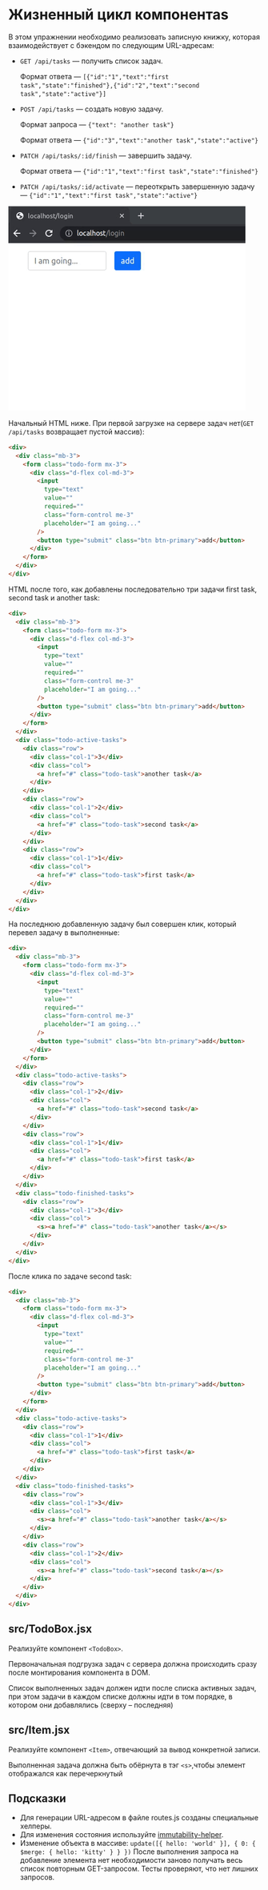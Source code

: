 # Жизненный цикл компонентаs

В этом упражнении необходимо реализовать записную книжку, которая взаимодействует с бэкендом по следующим URL-адресам:

- `GET /api/tasks` — получить список задач.

  Формат ответа — `[{"id":"1","text":"first task","state":"finished"},{"id":"2","text":"second task","state":"active"}]`

- `POST /api/tasks` — создать новую задачу.

  Формат запроса — `{"text": "another task"}`

  Формат ответа — `{"id":"3","text":"another task","state":"active"}`

- `PATCH /api/tasks/:id/finish` — завершить задачу.

  Формат ответа — `{"id":"1","text":"first task","state":"finished"}`

- `PATCH /api/tasks/:id/activate` — переоткрыть завершенную задачу — `{"id":"1","text":"first task","state":"active"}`

![](./images/example.gif)

Начальный HTML ниже. При первой загрузке на сервере задач нет(`GET /api/tasks` возвращает пустой массив):

```html
<div>
  <div class="mb-3">
    <form class="todo-form mx-3">
      <div class="d-flex col-md-3">
        <input
          type="text"
          value=""
          required=""
          class="form-control me-3"
          placeholder="I am going..."
        />
        <button type="submit" class="btn btn-primary">add</button>
      </div>
    </form>
  </div>
</div>
```

HTML после того, как добавлены последовательно три задачи first task, second task и another task:

```html
<div>
  <div class="mb-3">
    <form class="todo-form mx-3">
      <div class="d-flex col-md-3">
        <input
          type="text"
          value=""
          required=""
          class="form-control me-3"
          placeholder="I am going..."
        />
        <button type="submit" class="btn btn-primary">add</button>
      </div>
    </form>
  </div>
  <div class="todo-active-tasks">
    <div class="row">
      <div class="col-1">3</div>
      <div class="col">
        <a href="#" class="todo-task">another task</a>
      </div>
    </div>
    <div class="row">
      <div class="col-1">2</div>
      <div class="col">
        <a href="#" class="todo-task">second task</a>
      </div>
    </div>
    <div class="row">
      <div class="col-1">1</div>
      <div class="col">
        <a href="#" class="todo-task">first task</a>
      </div>
    </div>
  </div>
</div>
```

На последнюю добавленную задачу был совершен клик, который перевел задачу в выполненные:

```html
<div>
  <div class="mb-3">
    <form class="todo-form mx-3">
      <div class="d-flex col-md-3">
        <input
          type="text"
          value=""
          required=""
          class="form-control me-3"
          placeholder="I am going..."
        />
        <button type="submit" class="btn btn-primary">add</button>
      </div>
    </form>
  </div>
  <div class="todo-active-tasks">
    <div class="row">
      <div class="col-1">2</div>
      <div class="col">
        <a href="#" class="todo-task">second task</a>
      </div>
    </div>
    <div class="row">
      <div class="col-1">1</div>
      <div class="col">
        <a href="#" class="todo-task">first task</a>
      </div>
    </div>
  </div>
  <div class="todo-finished-tasks">
    <div class="row">
      <div class="col-1">3</div>
      <div class="col">
        <s><a href="#" class="todo-task">another task</a></s>
      </div>
    </div>
  </div>
</div>
```

После клика по задаче second task:

```html
<div>
  <div class="mb-3">
    <form class="todo-form mx-3">
      <div class="d-flex col-md-3">
        <input
          type="text"
          value=""
          required=""
          class="form-control me-3"
          placeholder="I am going..."
        />
        <button type="submit" class="btn btn-primary">add</button>
      </div>
    </form>
  </div>
  <div class="todo-active-tasks">
    <div class="row">
      <div class="col-1">1</div>
      <div class="col">
        <a href="#" class="todo-task">first task</a>
      </div>
    </div>
  </div>
  <div class="todo-finished-tasks">
    <div class="row">
      <div class="col-1">3</div>
      <div class="col">
        <s><a href="#" class="todo-task">another task</a></s>
      </div>
    </div>
    <div class="row">
      <div class="col-1">2</div>
      <div class="col">
        <s><a href="#" class="todo-task">second task</a></s>
      </div>
    </div>
  </div>
</div>
```

## src/TodoBox.jsx

Реализуйте компонент `<TodoBox>`.

Первоначальная подгрузка задач с сервера должна происходить сразу после монтирования компонента в DOM.

Список выполненных задач должен идти после списка активных задач, при этом задачи в каждом списке должны идти в том порядке, в котором они добавлялись (сверху – последняя)

## src/Item.jsx

Реализуйте компонент `<Item>`, отвечающий за вывод конкретной записи.

Выполненная задача должна быть обёрнута в тэг `<s>`,чтобы элемент отображался как перечеркнутый

## Подсказки

- Для генерации URL-адресом в файле routes.js созданы специальные хелперы.
- Для изменения состояния используйте [immutability-helper](https://github.com/kolodny/immutability-helper#examples).
- Изменение объекта в массиве: `update([{ hello: 'world' }], { 0: { $merge: { hello: 'kitty' } } })`
  После выполнения запроса на добавление элемента нет необходимости заново получать весь список повторным GET-запросом. Тесты проверяют, что нет лишних запросов.
